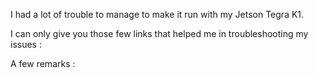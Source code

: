 I had a lot of trouble to manage to make it run with my Jetson Tegra K1.

I can only give you those few links that helped me in troubleshooting my issues :




A few remarks :
